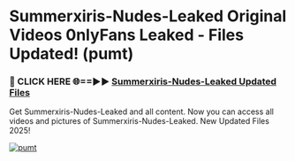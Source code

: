 # Summerxiris-Nudes-Leaked Original Videos 0nlyFans Leaked - Files Updated! (pumt)

<h3>🔴 CLICK HERE 🌐==►► <a href="https://tinyurl.com/5h6xmrr3" rel="nofollow">Summerxiris-Nudes-Leaked Updated Files</a></h3>

Get Summerxiris-Nudes-Leaked and all content. Now you can access all videos and pictures of Summerxiris-Nudes-Leaked. New Updated Files 2025!

[![pumt](https://i.imgur.com/KVD873Z.gif)](https://tinyurl.com/5h6xmrr3)
